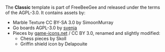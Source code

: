 The **Classic** template is part of FreeBeeGee and released under the terms of the AGPL-3.0. It contains assets by:

* Marble Texture CC BY-SA 3.0 by SimoonMurray
* Go boards AGPL-3.0 by [svenja](https://github.com/svenja/svenjas-freebeegee-resources)
* Pieces by [game-icons.net](https://game-icons.net/) / CC BY 3.0, renamed and slightly modified:
  * Chess pieces by Skoll
  * Griffin shield icon by Delapouite
